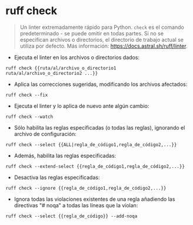# ruff check

> Un linter extremadamente rápido para Python. `check` es el comando predeterminado - se puede omitir en todas partes.
> Si no se especifican archivos o directorios, el directorio de trabajo actual se utiliza por defecto.
> Más información: <https://docs.astral.sh/ruff/linter>.

- Ejecuta el linter en los archivos o directorios dados:

`ruff check {{ruta/al/archivo_o_directorio1 ruta/al/archivo_o_directorio2 ...}}`

- Aplica las correcciones sugeridas, modificando los archivos afectados:

`ruff check --fix`

- Ejecuta el linter y lo aplica de nuevo ante algún cambio:

`ruff check --watch`

- Sólo habilita las reglas especificadas (o todas las reglas), ignorando el archivo de configuración:

`ruff check --select {{ALL|regla_de_código1,regla_de_código2,...}}`

- Además, habilita las reglas especificadas:

`ruff check --extend-select {{regla_de_código1,regla_de_código2,...}}`

- Desactiva las reglas especificadas:

`ruff check --ignore {{regla_de_código1,regla_de_código2,...}}`

- Ignora todas las violaciones existentes de una regla añadiendo las directivas "# noqa" a todas las líneas que la violan:

`ruff check --select {{regla_de_código}} --add-noqa`
